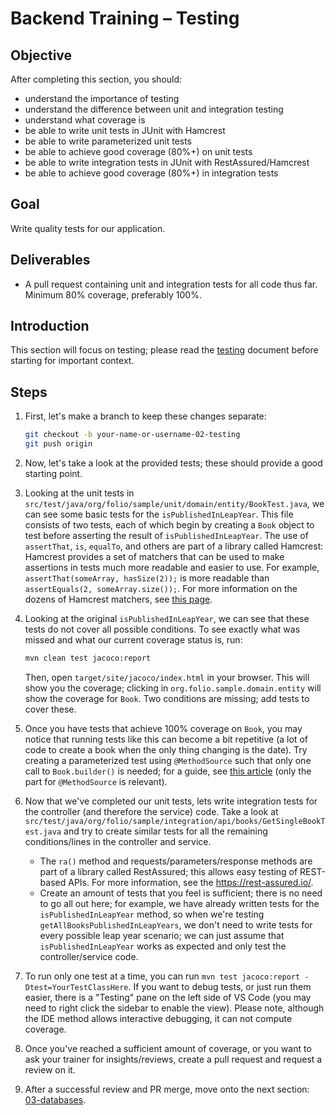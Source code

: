 # Backend Training – Testing

## Objective

After completing this section, you should:

- understand the importance of testing
- understand the difference between unit and integration testing
- understand what coverage is
- be able to write unit tests in JUnit with Hamcrest
- be able to write parameterized unit tests
- be able to achieve good coverage (80%+) on unit tests
- be able to write integration tests in JUnit with RestAssured/Hamcrest
- be able to achieve good coverage (80%+) in integration tests

## Goal

Write quality tests for our application.

## Deliverables

- A pull request containing unit and integration tests for all code thus far. Minimum 80% coverage,
  preferably 100%.

## Introduction

This section will focus on testing; please read the [testing](../../docs/Testing.md) document before
starting for important context.

## Steps

1. First, let's make a branch to keep these changes separate:

   ```sh
   git checkout -b your-name-or-username-02-testing
   git push origin
   ```

1. Now, let's take a look at the provided tests; these should provide a good starting point.

1. Looking at the unit tests in `src/test/java/org/folio/sample/unit/domain/entity/BookTest.java`,
   we can see some basic tests for the `isPublishedInLeapYear`. This file consists of two tests,
   each of which begin by creating a `Book` object to test before asserting the result of
   `isPublishedInLeapYear`. The use of `assertThat`, `is`, `equalTo`, and others are part of a
   library called Hamcrest: Hamcrest provides a set of matchers that can be used to make assertions
   in tests much more readable and easier to use. For example, `assertThat(someArray, hasSize(2));`
   is more readable than `assertEquals(2, someArray.size());`. For more information on the dozens of
   Hamcrest matchers, see
   [this page](https://hamcrest.org/JavaHamcrest/javadoc/1.3/org/hamcrest/Matchers.html).

1. Looking at the original `isPublishedInLeapYear`, we can see that these tests do not cover all
   possible conditions. To see exactly what was missed and what our current coverage status is, run:

   ```sh
   mvn clean test jacoco:report
   ```

   Then, open `target/site/jacoco/index.html` in your browser. This will show you the coverage;
   clicking in `org.folio.sample.domain.entity` will show the coverage for `Book`. Two conditions
   are missing; add tests to cover these.

1. Once you have tests that achieve 100% coverage on `Book`, you may notice that running tests like
   this can become a bit repetitive (a lot of code to create a book when the only thing changing is
   the date). Try creating a parameterized test using `@MethodSource` such that only one call to
   `Book.builder()` is needed; for a guide, see
   [this article](https://www.arhohuttunen.com/junit-5-parameterized-tests/#multiple-parameters-with-methodsource)
   (only the part for `@MethodSource` is relevant).

1. Now that we've completed our unit tests, lets write integration tests for the controller (and
   therefore the service) code. Take a look at
   `src/test/java/org/folio/sample/integration/api/books/GetSingleBookTest.java` and try to create
   similar tests for all the remaining conditions/lines in the controller and service.

   - The `ra()` method and requests/parameters/response methods are part of a library called
     RestAssured; this allows easy testing of REST-based APIs. For more information, see the
     https://rest-assured.io/.
   - Create an amount of tests that you feel is sufficient; there is no need to go all out here; for
     example, we have already written tests for the `isPublishedInLeapYear` method, so when we're
     testing `getAllBooksPublishedInLeapYears`, we don't need to write tests for every possible leap
     year scenario; we can just assume that `isPublishedInLeapYear` works as expected and only test
     the controller/service code.

1. To run only one test at a time, you can run `mvn test jacoco:report -Dtest=YourTestClassHere`. If
   you want to debug tests, or just run them easier, there is a "Testing" pane on the left side of
   VS Code (you may need to right click the sidebar to enable the view). Please note, although the
   IDE method allows interactive debugging, it can not compute coverage.

1. Once you've reached a sufficient amount of coverage, or you want to ask your trainer for
   insights/reviews, create a pull request and request a review on it.

1. After a successful review and PR merge, move onto the next section:
   [03-databases](03-databases.md).
